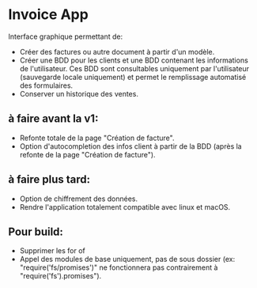 # Invoice App

Interface graphique permettant de:
-   Créer des factures ou autre document à partir d'un modèle.
-   Créer une BDD pour les clients et une BDD contenant les informations de l'utilisateur.
    Ces BDD sont consultables uniquement par l'utilisateur (sauvegarde locale uniquement) et permet le remplissage automatisé des formulaires.
-   Conserver un historique des ventes.

## à faire avant la v1:
-   Refonte totale de la page "Création de facture".
-   Option d'autocompletion des infos client à partir de la BDD (après la refonte de la page "Création de facture").

## à faire plus tard:
-   Option de chiffrement des données.
-   Rendre l'application totalement compatible avec linux et macOS.

## Pour build:
-   Supprimer les for of
-   Appel des modules de base uniquement, pas de sous dossier (ex: "require('fs/promises')" ne fonctionnera pas contrairement à "require('fs').promises").
